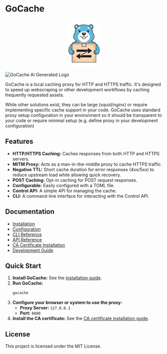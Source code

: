 # GoCache
<div align="center"><img src="assets/gocache_150h.png" alt="GoCache AI Generated Logo" height="150"></div>

<cennter>![GoCache AI Generated Logo](./)</center>

GoCache is a local caching proxy for HTTP and HTTPS traffic. It's designed to speed up webscraping or other development workflows by caching frequently requested assets.

While other solutions exist, they can be large (squid/nginx) or require implementing specific cache support in your code.
GoCache uses standard proxy setup configuration in your environment so it should be transparent to your code or require minimal setup (e.g. define proxy in your development configuration)


## Features

-   **HTTP/HTTPS Caching:** Caches responses from both HTTP and HTTPS servers.
-   **MITM Proxy:** Acts as a man-in-the-middle proxy to cache HTTPS traffic.
-   **Negative TTL:** Short cache duration for error responses (4xx/5xx) to reduce upstream load while allowing quick recovery.
-   **POST Caching:** Opt-in caching for POST request responses.
-   **Configurable:** Easily configured with a TOML file.
-   **Control API:** A simple API for managing the cache.
-   **CLI:** A command-line interface for interacting with the Control API.

## Documentation

-   [Installation](./docs/installation.md)
-   [Configuration](./docs/configuration.md)
-   [CLI Reference](./docs/cli-reference.md)
-   [API Reference](./docs/api-reference.md)
-   [CA Certificate Installation](./docs/ca-installation.md)
-   [Development Guide](./docs/development.md)

## Quick Start

1.  **Install GoCache:** See the [installation guide](./docs/installation.md).
2.  **Run GoCache:**
    ```bash
    gocache
    ```
3.  **Configure your browser or system to use the proxy:**
    -   **Proxy Server:** `127.0.0.1`
    -   **Port:** `8080`
4.  **Install the CA certificate:** See the [CA certificate installation guide](./docs/ca-installation.md).

## License

This project is licensed under the MIT License.

